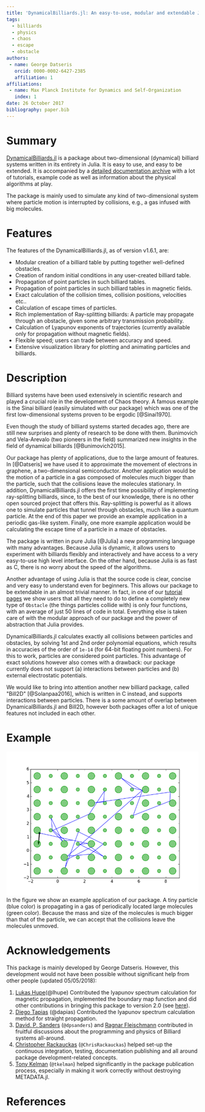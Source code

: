 ```yaml
---
title: 'DynamicalBilliards.jl: An easy-to-use, modular and extendable Julia package for Dynamical Billiard systems in two dimensions.'
tags:
  - billiards
  - physics
  - chaos
  - escape
  - obstacle
authors:
 - name: George Datseris
   orcid: 0000-0002-6427-2385
   affiliation: 1
affiliations:
 - name: Max Planck Institute for Dynamics and Self-Organization
   index: 1
date: 26 October 2017
bibliography: paper.bib
---
```


# Summary

[DynamicalBilliards.jl](http://orcid.org/0000-0002-6427-2385) is a package about
two-dimensional (dynamical) billiard systems written in its entirety in Julia. It is easy to use, and easy to
be extended. It is accompanied by a [detailed documentation archive](https://juliadynamics.github.io/DynamicalBilliards.jl/stable/) with a lot of tutorials, example code as well as information about the physical algorithms at play.

The package is mainly used to simulate any kind of two-dimensional system where particle motion is interrupted by collisions, e.g., a gas infused with big molecules.

# Features
The features of the DynamicalBilliards.jl, as of version v1.6.1, are:

* Modular creation of a billiard table by putting together well-defined obstacles.
* Creation of random initial conditions in any user-created billiard table.
* Propagation of point particles in such billiard tables.
* Propagation of point particles in such billiard tables in magnetic fields.
* Exact calculation of the collision times, collision positions, velocities etc..
* Calculation of escape times of particles.
* Rich implementation of Ray-splitting billiards: A particle may propagate through an obstacle, given some arbitrary transmission probability.
* Calculation of Lyapunov exponents of trajectories (currently available only for propagation without magnetic fields).
* Flexible speed; users can trade between accuracy and speed.
* Extensive visualization library for plotting and animating particles and billiards.


# Description
Billiard systems have been used extensively in scientific research and played a
crucial role in the development of Chaos theory. A famous example is the Sinai billiard
(easily simulated with our package) which was one of the first low-dimensional systems proven to be ergodic [@Sinai1970].

Even though the study of billiard systems started decades ago, there are still new
surprises and plenty of research to be done with them. Bunimovich and Vela-Arevalo (two pioneers in the field) summarized new insights in the field of dynamical billiards [@Bunimovich2015].

Our package has plenty of applications, due to the large amount of features. In [@Datseris] we have used it to approximate the movement of electrons in graphene, a two-dimensional semiconductor. Another application would be the motion of a particle in a gas composed of molecules much bigger than the particle, such that the collisions leave the molecules stationary. In addition, DynamicalBilliards.jl offers the first time possibility
of implementing ray-splitting billiards, since, to the best of our knowledge, there is no other open sourced project that offers this. Ray-splitting is powerful as it allows one to simulate particles that tunnel through obstacles, much like a quantum particle. At the end of this paper we provide an example application in a periodic gas-like system. Finally, one more example application would be calculating the escape time of a particle in a maze of obstacles.

The package is written in pure Julia [@Julia] a new programming language with many advantages.
Because Julia is dynamic, it allows users to experiment with billiards flexibly and interactively and have access to a very easy-to-use high level interface.
On the other hand, because Julia is as fast as C, there is no worry about the speed of the algorithms.

Another advantage of using Julia is that the source code is clear, concise and very easy to understand even for beginners. This allows our package to be extendable in an almost trivial manner. In fact, in one of our [tutorial pages](https://juliadynamics.github.io/DynamicalBilliards.jl/latest/tutorials/own_obstacle/) we show users that all they need to do to define a completely new type of `Obstacle` (the things particles collide with) is only four functions, with an average of just 50 lines of code in total. Everything else is taken care of with the modular approach of our package and the power of abstraction that Julia provides.

DynamicalBilliards.jl calculates exactly all collisions between particles and obstacles, by solving 1st and 2nd order polynomial equations, which results in accuracies of the order of `1e-14` (for 64-bit floating point numbers). For this to work, particles are considered point particles. This advantage of exact solutions however also comes with a drawback: our package currently does not support (a) interactions between particles and (b) external electrostatic potentials.

We would like to bring into attention another new billiard package, called "Bill2D" [@Solanpaa2016], which is written in C instead, and supports interactions between particles. There is a some amount of overlap between DynamicalBilliards.jl and Bill2D, however both packages offer a lot of unique features not included in each other.

# Example
![Periodic Billiard](periodic_billiard.png)
In the figure we show an example application of our package. A tiny particle (blue color) is propagating in
a gas of periodically located large molecules (green color). Because the mass and size of the molecules is much bigger than that of the particle, we can accept that the collisions leave the molecules unmoved.

# Acknowledgements
This package is mainly developed by George Datseris. However, this development would not have been possible without significant help from other people (updated 05/05/2018):

1. [Lukas Hupe](https://github.com/lhupe)(@lhupe) Contributed the lyapunov spectrum calculation for magnetic propagation, implemented the boundary map function and did other contributions in bringing this package to version 2.0 (see [here](https://github.com/JuliaDynamics/DynamicalBilliards.jl/projects/1)).
1. [Diego Tapias](https://github.com/dapias) (@dapias) Contributed the lyapunov spectrum calculation method for straight propagation.
1. [David. P. Sanders](https://github.com/dpsanders) (`@dpsanders`) and [Ragnar Fleischmann](https://www.ds.mpg.de/person/20199/118124) contributed in fruitful discussions about the programming and physics of Billiard systems all-around.
2. [Christopher Rackauckas](https://github.com/ChrisRackauckas) (`@ChrisRackauckas`) helped set-up the continuous integration, testing, documentation publishing and all around package development-related concepts.
3. [Tony Kelman](https://github.com/tkelman) (`@tkelman`) helped significantly in the package publication process, especially in making it work correctly without destroying METADATA.jl.

# References
